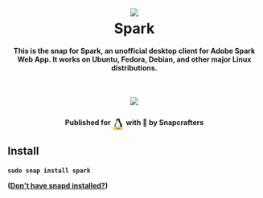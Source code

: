 <h1 align="center">
  <img src="https://user-images.githubusercontent.com/45159366/59828698-6a048c00-92f0-11e9-9444-6ad6be3ec046.png">
  <br />
Spark
</h1>

<p align="center"><b>This is the snap for Spark, an unofficial desktop client for Adobe Spark Web App. It works on Ubuntu, Fedora, Debian, and other major Linux distributions. </p>

<!-- Uncomment and modify this when you are provided a build status badge
<p align="center">
<a href="https://build.snapcraft.io/user/snapcrafters/fork-and-rename-me"><img src="https://build.snapcraft.io/badge/snapcrafters/fork-and-rename-me.svg" alt="Snap Status"></a>
</p>
-->
<h1 align="center">
  <img src="https://user-images.githubusercontent.com/45159366/59828570-2ad63b00-92f0-11e9-8e0c-adb81df233c8.png">
  <br />
</h1>

<p align="center">Published for <img src="https://raw.githubusercontent.com/anythingcodes/slack-emoji-for-techies/gh-pages/emoji/tux.png" align="top" width="24" /> with 💝 by Snapcrafters</p>

## Install

    sudo snap install spark

([Don't have snapd installed?](https://snapcraft.io/docs/core/install))
